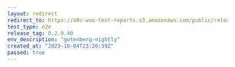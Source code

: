```yaml
---
layout: redirect
redirect_to: https://a8c-woo-test-reports.s3.amazonaws.com/public/release/8.2.0.40/gutenberg-nightly/e2e/index.html
test_type: e2e
release_tag: 8.2.0.40
env_description: "gutenberg-nightly"
created_at: "2023-10-04T23:20:39Z"
passed: true
---
```

